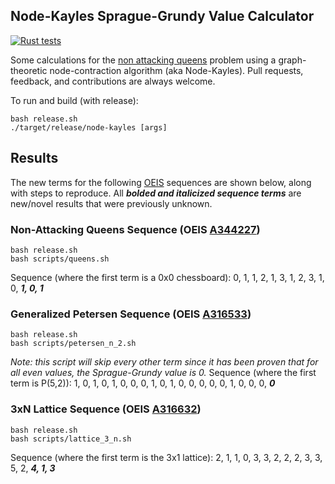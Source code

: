 ## Node-Kayles Sprague-Grundy Value Calculator
[![Rust tests](https://github.com/InnovativeInventor/node-kayles/actions/workflows/test.yaml/badge.svg)](https://github.com/InnovativeInventor/node-kayles/actions/workflows/test.yaml)

Some calculations for the [non attacking queens](https://www.maa.org/sites/default/files/may_2006_-_noon55524.pdf) problem using a graph-theoretic node-contraction algorithm (aka Node-Kayles).
Pull requests, feedback, and contributions are always welcome.

To run and build (with release):
```
bash release.sh
./target/release/node-kayles [args]
```

## Results
The new terms for the following [OEIS](https://oeis.org/) sequences are shown below, along with steps to reproduce.
All ***bolded and italicized sequence terms*** are new/novel results that were previously unknown.

### Non-Attacking Queens Sequence (OEIS [A344227](https://oeis.org/draft/A344227))
```
bash release.sh
bash scripts/queens.sh
```
Sequence (where the first term is a 0x0 chessboard): 0, 1, 1, 2, 1, 3, 1, 2, 3, 1, 0, ***1, 0, 1***

### Generalized Petersen Sequence (OEIS [A316533](https://oeis.org/A316533))
```
bash release.sh
bash scripts/petersen_n_2.sh
```
*Note: this script will skip every other term since it has been proven that for all even values, the Sprague-Grundy value is 0.*
Sequence (where the first term is P(5,2)): 1, 0, 1, 0, 1, 0, 0, 0, 1, 0, 1, 0, 0, 0, 0, 0, 1, 0, 0, 0, ***0***

### 3xN Lattice Sequence (OEIS [A316632](https://oeis.org/A316632))
```
bash release.sh
bash scripts/lattice_3_n.sh
```
Sequence (where the first term is the 3x1 lattice): 2, 1, 1, 0, 3, 3, 2, 2, 2, 3, 3, 5, 2, ***4, 1, 3***
